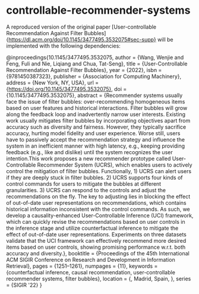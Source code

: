 # controllable-recommender-systems

A reproduced version of the original paper [User-controllable Recommendation Against Filter Bubbles]{https://dl.acm.org/doi/10.1145/3477495.3532075#sec-supp} will be implemented with the following dependencies:







@inproceedings{10.1145/3477495.3532075,
author = {Wang, Wenjie and Feng, Fuli and Nie, Liqiang and Chua, Tat-Seng},
title = {User-Controllable Recommendation Against Filter Bubbles},
year = {2022},
isbn = {9781450387323},
publisher = {Association for Computing Machinery},
address = {New York, NY, USA},
url = {https://doi.org/10.1145/3477495.3532075},
doi = {10.1145/3477495.3532075},
abstract = {Recommender systems usually face the issue of filter bubbles: over-recommending homogeneous items based on user features and historical interactions. Filter bubbles will grow along the feedback loop and inadvertently narrow user interests. Existing work usually mitigates filter bubbles by incorporating objectives apart from accuracy such as diversity and fairness. However, they typically sacrifice accuracy, hurting model fidelity and user experience. Worse still, users have to passively accept the recommendation strategy and influence the system in an inefficient manner with high latency, e.g., keeping providing feedback (e.g., like and dislike) until the system recognizes the user intention.This work proposes a new recommender prototype called User-Controllable Recommender System (UCRS), which enables users to actively control the mitigation of filter bubbles. Functionally, 1) UCRS can alert users if they are deeply stuck in filter bubbles. 2) UCRS supports four kinds of control commands for users to mitigate the bubbles at different granularities. 3) UCRS can respond to the controls and adjust the recommendations on the fly. The key to adjusting lies in blocking the effect of out-of-date user representations on recommendations, which contains historical information inconsistent with the control commands. As such, we develop a causality-enhanced User-Controllable Inference (UCI) framework, which can quickly revise the recommendations based on user controls in the inference stage and utilize counterfactual inference to mitigate the effect of out-of-date user representations. Experiments on three datasets validate that the UCI framework can effectively recommend more desired items based on user controls, showing promising performance w.r.t. both accuracy and diversity.},
booktitle = {Proceedings of the 45th International ACM SIGIR Conference on Research and Development in Information Retrieval},
pages = {1251–1261},
numpages = {11},
keywords = {counterfactual inference, causal recommendation, user-controllable recommender systems, filter bubbles},
location = {<conf-loc>, <city>Madrid</city>, <country>Spain</country>, </conf-loc>},
series = {SIGIR '22}
}
